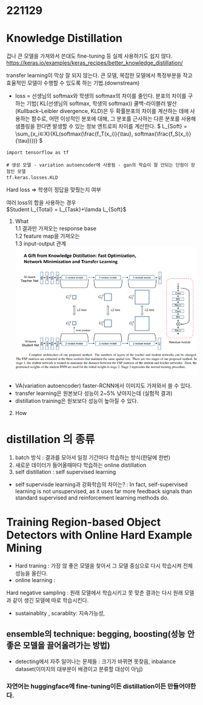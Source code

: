 # 221129
# Knowledge Distillation

겁나 큰 모델을 가져와서 쓴대도 fine-tuning 등 실제 사용하기도 쉽지 않다.
https://keras.io/examples/keras_recipes/better_knowledge_distillation/  

transfer learning이 막상 잘 되지 않는다.
큰 모델, 복잡한 모델에서 특정부분을 작고 효율적인 모델이 수행할 수 있도록 하는 기법.(downstream)

- loss = 선생님의 softmax와 학생의 softmax의 차이를 줄인다.
분포의 차이를 구하는 기법( KL(선생님의 softmax, 학생의 softmax)) 쿨백-라이블러 발산(Kullback–Leibler divergence, KLD)은 두 확률분포의 차이를 계산하는 데에 사용하는 함수로, 어떤 이상적인 분포에 대해, 그 분포를 근사하는 다른 분포를 사용해 샘플링을 한다면 발생할 수 있는 정보 엔트로피 차이를 계산한다.
$ L_{Soft} = \sum_{x_iㅌX}{KL(softmax(\frac{f_T(x_i)}{\tau}, softmax(\frac{f_S(x_i)}{\tau})))} $
```
import tensorflow as tf

# 생성 모델 - variation autoencoder에 사용됨 - gan의 학습이 잘 안되는 단점이 장점인 모델
tf.keras.losses.KLD
```

Hard loss => 학생이 정답을 맞췄는지 여부

여러 loss의 합을 사용하는 경우   
$Student L_{Total} = L_{Task}+\lamda L_{Soft}$

1. What  
1.1 결과만 가져오는 response base  
1.2 feature map을 가져오는  
1.3 input-output 관계
![img_4.png](img_4.png)
- VA(variation autoencoder)
faster-RCNN에서 이미지도 가져와서 쓸 수 있다.
- transfer learning은 원본보다 성능이 2~5% 낮아지는데 (실험적 결과)
- distillation training은 원보보다 성능이 높아질 수 있다.

2. How

# distillation 의 종류
1. batch 방식 : 결과를 모아서 일정 기간마다 학습하는 방식(한달에 한번)
2. 새로운 데이터가 들어올때마다 학습하는 online distillation
3. self distillation : self supervised learning
- self supervisde learning과 강화학습의 차이는? : In fact, self-supervised learning is not unsupervised, as it uses far more feedback signals than standard supervised and reinforcement learning methods do. 

# Training Region-based Object Detectors with Online Hard Example Mining
- Hard traning : 가장 않 좋은 모델을 찾아서 그 모델 중심으로 다시 학습시켜 전체 성능을 올린다.
- online learning : 

Hard negative sampling : 원래 모델에서 학습시키고 못 맞춘 결과는 다시 원래 모델과 같이 생긴 모델에 따로 학습시킨다.

- sustainablity , scarablity: 지속가능성, 
## ensemble의 technique: begging, boosting(성능 안좋은 모델을 끌어올려가는 방법)

- detecting에서 자주 일어나는 문제들 : 크기가 바뀌면 못찾음, inbalance dataset(이미지의 대부분이 배경이고 분류할 대상이 아님)

### 자연어는 huggingface에 fine-tuning이든 distillation이든 만들어야한다.



